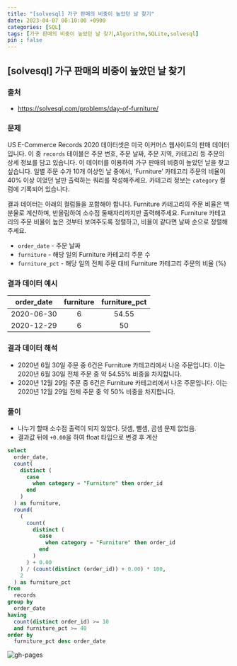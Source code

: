 ```yaml
---
title: "[solvesql] 가구 판매의 비중이 높았던 날 찾기"
date: 2023-04-07 00:10:00 +0900
categories: [SQL]
tags: [가구 판매의 비중이 높았던 날 찾기,Algorithm,SQLite,solvesql]
pin : false
---
```


## [solvesql] 가구 판매의 비중이 높았던 날 찾기

### 출처
- <a href="https://solvesql.com/problems/day-of-furniture/" target="_blank"> https://solvesql.com/problems/day-of-furniture/ </a>

### 문제

US E-Commerce Records 2020 데이터셋은 미국 이커머스 웹사이트의 판매 데이터 입니다. 이 중 `records` 테이블은 주문 번호, 주문 날짜, 주문 지역, 카테고리 등 주문의 상세 정보를 담고 있습니다. 이 데이터를 이용하여 가구 판매의 비중이 높았던 날을 찾고 싶습니다. 일별 주문 수가 10개 이상인 날 중에서, ‘Furniture’ 카테고리 주문의 비율이 40% 이상 이었던 날만 출력하는 쿼리를 작성해주세요. 카테고리 정보는 `category` 컬럼에 기록되어 있습니다.

결과 데이터는 아래의 컬럼들을 포함해야 합니다. Furniture 카테고리의 주문 비율은 백분율로 계산하며, 반올림하여 소수점 둘째자리까지만 출력해주세요. Furniture 카테고리의 주문 비율이 높은 것부터 보여주도록 정렬하고, 비율이 같다면 날짜 순으로 정렬해주세요.

- `order_date` - 주문 날짜
- `furniture` - 해당 일의 Furniture 카테고리 주문 수
- `furniture_pct` - 해당 일의 전체 주문 대비 Furniture 카테고리 주문의 비율 (%)

### 결과 데이터 예시
|order_date|furniture|furniture_pct|
|:--:|:--:|:--:|
|2020-06-30|6|54.55|
|2020-12-29|6|50|

### 결과 데이터 해석
- 2020년 6월 30일 주문 중 6건은 Furniture 카테고리에서 나온 주문입니다. 이는 2020년 6월 30일 전체 주문 중 약 54.55% 비중을 차지합니다.
- 2020년 12월 29일 주문 중 6건은 Furniture 카테고리에서 나온 주문입니다. 이는 2020년 12월 29일 전체 주문 중 약 50% 비중을 차지합니다.

### 풀이
- 나누기 할때 소수점 출력이 되지 않았다. 덧셈, 뺄셈, 곰셈 문제 없었음.
- 결과값 뒤에 `+0.00`을 하여 float 타입으로 변경 후 계산

```sql
select
  order_date,
  count(
    distinct (
      case
        when category = "Furniture" then order_id
      end
    )
  ) as furniture,
  round(
    (
      count(
        distinct (
          case
            when category = "Furniture" then order_id
          end
        )
      ) + 0.00
    ) / (count(distinct (order_id)) + 0.00) * 100,
    2
  ) as furniture_pct
from
  records
group by
  order_date
having
  count(distinct order_id) >= 10
  and furniture_pct >= 40
order by
  furniture_pct desc order_date
```

![gh-pages](../../../assets/img/favicons/android-chrome-256x256.png)
